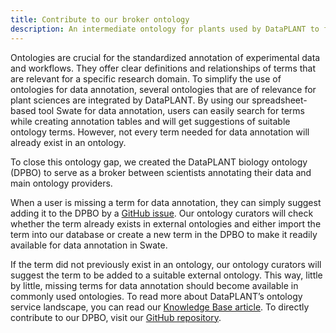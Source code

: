 ```yaml
---
title: Contribute to our broker ontology 
description: An intermediate ontology for plants used by DataPLANT to fill the ontology gap. We welcome every contribution!
---
```

Ontologies are crucial for the standardized annotation of experimental data and workflows.
They offer clear definitions and relationships of terms that are relevant for a specific research domain.
To simplify the use of ontologies for data annotation, several ontologies that are of relevance for plant sciences are integrated by DataPLANT.
By using our spreadsheet-based tool Swate for data annotation, users can easily search for terms while creating annotation tables and will get suggestions of suitable ontology terms.
However, not every term needed for data annotation will already exist in an ontology.

To close this ontology gap, we created the DataPLANT biology ontology (DPBO) to serve as a broker between scientists annotating their data and main ontology providers.

When a user is missing a term for data annotation, they can simply suggest adding it to the DPBO by a [GitHub issue](https://github.com/nfdi4plants/nfdi4plants_ontology/issues/new/choose).
Our ontology curators will check whether the term already exists in external ontologies and either import the term into our database or create a new term in the DPBO to make it readily available for data annotation in Swate.

If the term did not previously exist in an ontology, our ontology curators will suggest the term to be added to a suitable external ontology.
This way, little by little, missing terms for data annotation should become available in commonly used ontologies.
To read more about DataPLANT’s ontology service landscape, you can read our [Knowledge Base article](https://nfdi4plants.github.io/nfdi4plants.knowledgebase/fundamentals/ontology-service-landscape/).
To directly contribute to our DPBO, visit our [GitHub repository](https://github.com/nfdi4plants/nfdi4plants_ontology/issues/new/choose).